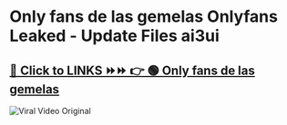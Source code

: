 
 # Only fans de las gemelas Onlyfans Leaked - Update Files ai3ui

## <h2><a href="https://clipsfans.com/Only_fans_de_las_gemelas&ref=git">🔗 Click to LINKS ⏩⏩ 👉 🟢 Only fans de las gemelas </a></h2>

<a href="https://clipsfans.com/Only_fans_de_las_gemelas&ref=git" rel="nofollow" data-target="animated-image.originalLink"><img src="https://i.ibb.co.com/xMMVF88/686577567.gif" alt="Viral Video Original" style="max-width: 100%; display: inline-block;" data-target="animated-image.originalImage"></a>

